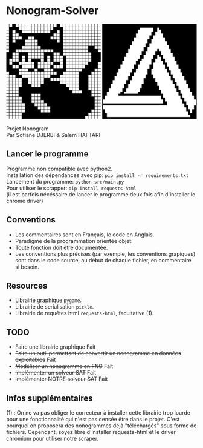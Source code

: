 # Nonogram-Solver
<p float="center" align="center">
  <img src="https://github.com/Kugge/Nonogram-Solver/blob/master/imgs/preview.png?raw=true" width="250" height="250"/>
  <img src="https://github.com/Kugge/Nonogram-Solver/blob/master/imgs/preview2.png?raw=true" width="250" height="250"/>
</p>

Projet Nonogram  
Par Sofiane DJERBI &amp; Salem HAFTARI
## Lancer le programme
Programme non compatible avec python2.  
Installation des dépendances avec pip: `pip install -r requirements.txt`  
Lancement du programme: `python src/main.py`  
Pour utiliser le scrapper: `pip install requests-html`  
(il est parfois nécéssaire de lancer le programme deux fois afin d'installer le chrome driver)

## Conventions
- Les commentaires sont en Français, le code en Anglais.
- Paradigme de la programmation orientée objet.
- Toute fonction doit être documentée.
- Les conventions plus précises (par exemple, les conventions grapiques) sont dans le code source, au début de chaque fichier, en commentaire si besoin.
## Resources
- Librairie graphique `pygame`.
- Librairie de serialisation `pickle`.
- Librairie de requêtes html `requests-html`, facultative (1).
## TODO
- ~~Faire une librairie graphique~~ Fait
- ~~Faire un outil permettant de convertir un nonogramme en données exploitables~~ Fait
- ~~Modéliser un nonogramme en FNC~~ Fait
- ~~Implémenter un solveur SAT~~ Fait
- ~~Implémenter NOTRE solveur SAT~~ Fait
## Infos supplémentaires
(1) : On ne va pas obliger le correcteur à installer cette librairie trop lourde pour une fonctionnalité qui n'est pas censée être dans le projet. C'est pourquoi on proposera des nonogrammes déjà "téléchargés" sous forme de fichiers. Cependant, soyez libre d'installer requests-html et le driver chromium pour utiliser notre scraper.
